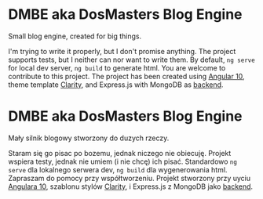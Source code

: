 # DMBE aka DosMasters Blog Engine

Small blog engine, created for big things.

I'm trying to write it properly, but I don't promise anything.
The project supports tests, but I neither can nor want to write them.
By default, `ng serve` for local dev server, `ng build` to generate html.
You are welcome to contribute to this project.
The project has been created using [Angular 10](https://github.com/angular/angular-cli), theme template [Clarity](https://clarity.design/), and Express.js with MongoDB as [backend](https://github.com/mssc89/dmbe-backend).

# DMBE aka DosMasters Blog Engine

Mały silnik blogowy stworzony do duzych rzeczy.

Staram się go pisac po bozemu, jednak niczego nie obiecuję.
Projekt wspiera testy, jednak nie umiem (i nie chcę) ich pisać.
Standardowo `ng serve` dla lokalnego serwera dev, `ng build` dla wygenerowania html.
Zapraszam do pomocy przy współtworzeniu.
Projekt stworzony przy uyciu [Angulara 10](https://github.com/angular/angular-cli), szablonu stylów [Clarity](https://clarity.design/), i Express.js z MongoDB jako [backend](https://github.com/mssc89/dmbe-backend).
